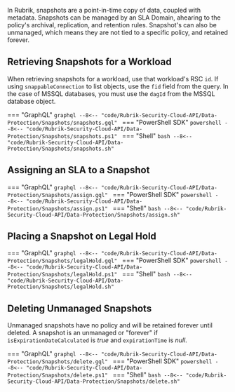 In Rubrik, snapshots are a point-in-time copy of data, coupled with metadata. Snapshots can be managed by an SLA Domain, ahearing to the policy's archival, replication, and retention rules. Snapshot's can also be unmanaged, which means they are not tied to a specific policy, and retained forever.

## Retrieving Snapshots for a Workload
When retrieving snapshots for a workload, use that workload's RSC `id`. If using `snappableConnection` to list objects, use the `fid` field from the query. In the case of MSSQL databases, you must use the `dagId` from the MSSQL database object.

=== "GraphQL"
    ```graphql
    --8<-- "code/Rubrik-Security-Cloud-API/Data-Protection/Snapshots/snapshots.gql"
    ```
=== "PowerShell SDK"
    ```powershell
    --8<-- "code/Rubrik-Security-Cloud-API/Data-Protection/Snapshots/snapshots.ps1"
    ```
=== "Shell"
    ```bash
    --8<-- "code/Rubrik-Security-Cloud-API/Data-Protection/Snapshots/snapshots.sh"
    ```

## Assigning an SLA to a Snapshot

=== "GraphQL"
    ```graphql
    --8<-- "code/Rubrik-Security-Cloud-API/Data-Protection/Snapshots/assign.gql"
    ```
=== "PowerShell SDK"
    ```powershell
    --8<-- "code/Rubrik-Security-Cloud-API/Data-Protection/Snapshots/assign.ps1"
    ```
=== "Shell"
    ```bash
    --8<-- "code/Rubrik-Security-Cloud-API/Data-Protection/Snapshots/assign.sh"
    ```

## Placing a Snapshot on Legal Hold

=== "GraphQL"
    ```graphql
    --8<-- "code/Rubrik-Security-Cloud-API/Data-Protection/Snapshots/legalHold.gql"
    ```
=== "PowerShell SDK"
    ```powershell
    --8<-- "code/Rubrik-Security-Cloud-API/Data-Protection/Snapshots/legalHold.ps1"
    ```
=== "Shell"
    ```bash
    --8<-- "code/Rubrik-Security-Cloud-API/Data-Protection/Snapshots/legalHold.sh"
    ```

## Deleting Unmanaged Snapshots
Unmanaged snapshots have no policy and will be retained forever until deleted. A snapshot is an unmanaged or "forever" if `isExpirationDateCalculated` is _true_ and `expirationTime` is _null_.

=== "GraphQL"
    ```graphql
    --8<-- "code/Rubrik-Security-Cloud-API/Data-Protection/Snapshots/delete.gql"
    ```
=== "PowerShell SDK"
    ```powershell
    --8<-- "code/Rubrik-Security-Cloud-API/Data-Protection/Snapshots/delete.ps1"
    ```
=== "Shell"
    ```bash
    --8<-- "code/Rubrik-Security-Cloud-API/Data-Protection/Snapshots/delete.sh"
    ```